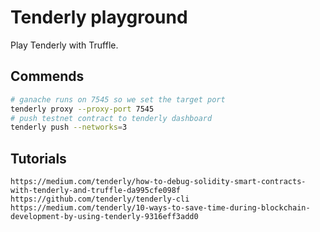 # Tenderly playground

Play Tenderly with Truffle.

## Commends

```bash
# ganache runs on 7545 so we set the target port
tenderly proxy --proxy-port 7545
# push testnet contract to tenderly dashboard
tenderly push --networks=3
```

## Tutorials

`https://medium.com/tenderly/how-to-debug-solidity-smart-contracts-with-tenderly-and-truffle-da995cfe098f`
`https://github.com/tenderly/tenderly-cli`
`https://medium.com/tenderly/10-ways-to-save-time-during-blockchain-development-by-using-tenderly-9316eff3add0`
